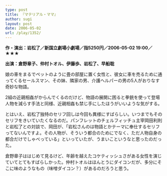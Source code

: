 ```yaml
---
type: post
title: 『マテリアル・ママ』
author: sugi
layout: post
date: 2006-05-02
url: /play/1352/
---
```

**作・演出：岩松了／新国立劇場小劇場／指5250円／2006-05-02 19:00／★★★**

**出演：倉野章子、仲村トオル、伊藤歩、岩松了、早船聡**

娘の車をまるでペットのように畳の部屋に置く女性と、彼女に車を売るために通ってくるセールスマン、その妹、隣家の男、介護ヘルパーの男の5人がおりなす奇妙な物語。

2組の近親相姦がからんでくるのだけど、物語の展開に困ると拳銃を使って登場人物を減らす手法と同様、近親相姦も禁じ手にしたほうがいいような気がする。

とはいえ、岩松了独特のセリフ回しは今回も異様にすばらしい。いつまでもそのセリフをきいていたくなるのだ。パンフレットのチェルフィッチュ主宰岡田利則と岩松了との対談で、岡田が、「岩松さんのは物語とかテーマに奉仕するセリフってないんですよ。その人物が、そういう都合のためにでなく、ただ人物自身の都合だけでしゃべっている」といっていたが、うまいこというなと思ったのだった。

倉野章子ははじめて見るけど、年齢を越えたコケティッシュさがある女性を演じていてとてもすばらしかった。仲村トオルはほんとうにダイコンだが、多分にそこに味のようなもの（味噌ダイコン？）があるのだろうと思う。
